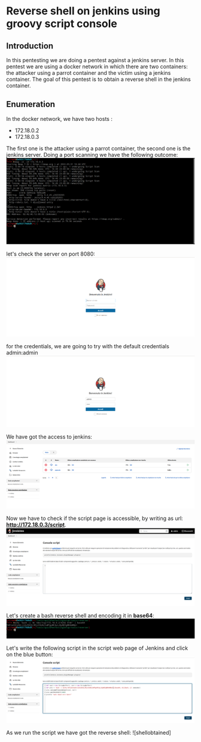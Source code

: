 # Reverse shell on jenkins using groovy script console

## Introduction

In this pentesting we are doing a pentest against a jenkins server. In this pentest we are using a docker network in which there are two containers: the attacker using a parrot container and the victim using a jenkins container. The goal of this pentest is to obtain a reverse shell in the jenkins container.

## Enumeration

In the docker network, we have two hosts :
* 172.18.0.2 
* 172.18.0.3

The first one is the attacker using a parrot container, the second one is the jenkins server. Doing a port scanning we have the following outcome:
![](nmapvic)

let's check the server on port 8080:
![](loginscreen)

for the credentials, we are going to try with the default credentials admin:admin
![](provacredenzialidefualtjenkins)

We have got the access to jenkins:
![](Loginsuccess)

Now we have to check if the script page is accessible, by writing as url: **http://172.18.0.3/script**.
![](schermatascript)

Let's create a bash reverse shell and encoding it in **base64**:
![](revshell)

Let's write the following script in the script web page of Jenkins and click on the blue button:
![](scriptRevshell)

As we run the script we have got the reverse shell:
![shellobtained]
